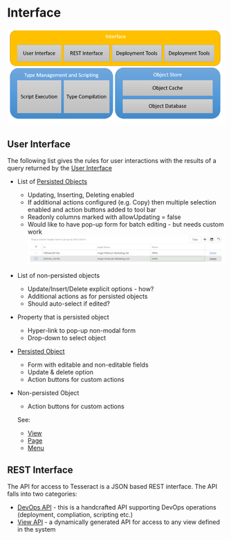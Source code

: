 # Interface

![Interface](../images/Interface.png)

## User Interface

The following list gives the rules for user interactions with the results of a query returned by the [User Interface](#user-interface)

* List of [Persisted Objects](../object-store/ObjectStore.md#Persisted-Object)
  * Updating, Inserting, Deleting enabled
  * If additional actions configured (e.g. Copy) then multiple selection enabled and action buttons added to tool bar
  * Readonly columns marked with allowUpdating = false
  * Would like to have pop-up form for batch editing - but needs custom work
        ![Edit](../images/EditPersistedObjectList.png)
* List of non-persisted objects
  * Update/Insert/Delete explicit options - how?
  * Additional actions as for persisted objects
  * Should auto-select if edited?
* Property that is persisted object
  * Hyper-link to pop-up non-modal form 
  * Drop-down to select object
* [Persisted Object](../object-store/ObjectStore.md#Persisted-Object)
  * Form with editable and non-editable fields 
  * Update & delete option
  * Action buttons for custom actions
* Non-persisted Object
  * Action buttons for custom actions

  See:
  * [View](View.md)
  * [Page](Page.md)
  * [Menu](Menu.md)


## REST Interface

The API for access to Tesseract is a JSON based REST interface. The API falls into two categories:
* [DevOps API](../deployment/DevOpsAPI.md) - this is a handcrafted API supporting DevOps operations (deployment, compliation, scripting etc.)
* [View API](ViewAPI.md) - a dynamically generated API for access to any view defined in the system
